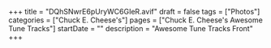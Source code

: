 +++
title = "DQhSNwrE6pUryWC6GIeR.avif"
draft = false
tags = ["Photos"]
categories = ["Chuck E. Cheese's"]
pages = ["Chuck E. Cheese's Awesome Tune Tracks"]
startDate = ""
description = "Awesome Tune Tracks Front"
+++
